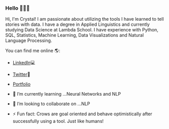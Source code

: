 ### Hello 👋👩‍💻

Hi, I'm Crystal! I am passionate about utilizing the tools I have learned to tell stories with data. I have a degree in Applied Linguistics and currently studying Data Science at Lambda School. I have experience with Python, SQL, Statistics, Machine Learning, Data Visualizations and Natural Language Processing. 

You can find me online 🌎:
- [LinkedIn](https://www.linkedin.com/in/crystaldixson/)💻
- [Twitter](https://twitter.com/dixson_crystal)🦜
- [Portfolio](https://crystaldixson.com/)


- 🌱 I’m currently learning ...Neural Networks and NLP
- 👯 I’m looking to collaborate on ...NLP

- ⚡ Fun fact: Crows are goal oriented and behave optimistically 
      after successfully using a tool. Just like humans!

